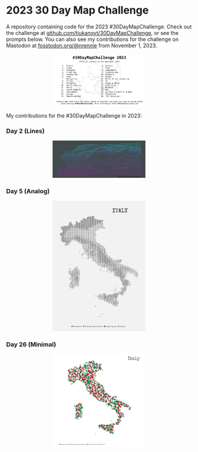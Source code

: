 # 2023 30 Day Map Challenge

A repository containing code for the 2023 #30DayMapChallenge. Check out the challenge at [github.com/tjukanovt/30DayMapChallenge](https://github.com/tjukanovt/30DayMapChallenge), or see the prompts below. You can also see my contributions for the challenge on Mastodon at [fosstodon.org/@nrennie](https://fosstodon.org/@nrennie) from November 1, 2023.

<p align="center">
<img src="images/prompts.png" width="50%">
</p>

My contributions for the #30DayMapChallenge in 2023:

### Day 2 (Lines)
<p align="center">
<img src="maps/02_lines.png" width="50%">
</p>

### Day 5 (Analog)
<p align="center">
<img src="maps/05_analog.png" width="50%">
</p>

### Day 26 (Minimal)
<p align="center">
<img src="maps/26_minimal.png" width="50%">
</p>